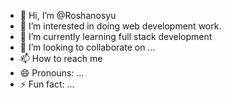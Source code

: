 - 👋 Hi, I’m @Roshanosyu
- 👀 I’m interested in doing web development work.
- 🌱 I’m currently learning full stack development
- 💞️ I’m looking to collaborate on ...
- 📫 How to reach me 
- 😄 Pronouns: ...
- ⚡ Fun fact: ...

<!---
Roshanosyu/Roshanosyu is a ✨ special ✨ repository because its `README.md` (this file) appears on your GitHub profile.
You can click the Preview link to take a look at your changes.
--->

